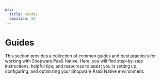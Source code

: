 ```yaml
---
nav:
  title: Guides
  position: 50
---
```


# Guides

This section provides a collection of common guides and best practices for working with Shopware PaaS Native. Here, you will find step-by-step instructions, helpful tips, and resources to assist you in setting up, configuring, and optimizing your Shopware PaaS Native environment.
